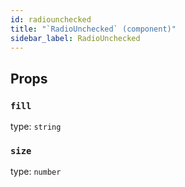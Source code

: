 ```yaml
---
id: radiounchecked
title: "`RadioUnchecked` (component)"
sidebar_label: RadioUnchecked
---
```



Props
-----

### `fill`

type: `string`


### `size`

type: `number`

